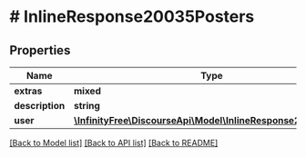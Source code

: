 # # InlineResponse20035Posters

## Properties

Name | Type | Description | Notes
------------ | ------------- | ------------- | -------------
**extras** | **mixed** |  | [optional]
**description** | **string** |  | [optional]
**user** | [**\InfinityFree\DiscourseApi\Model\InlineResponse20024Users**](InlineResponse20024Users.md) |  | [optional]

[[Back to Model list]](../../README.md#models) [[Back to API list]](../../README.md#endpoints) [[Back to README]](../../README.md)
